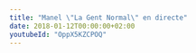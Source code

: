 ```yaml
---
title: "Manel \"La Gent Normal\" en directe"
date: 2018-01-12T00:00:00+02:00
youtubeId: "OppX5KZCPOQ"
---
```

